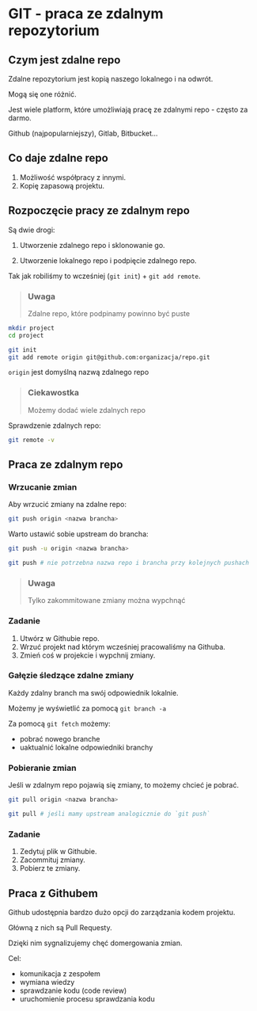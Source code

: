 # GIT - praca ze zdalnym repozytorium

## Czym jest zdalne repo

Zdalne repozytorium jest kopią naszego lokalnego i na odwrót.

Mogą się one różnić.

Jest wiele platform, które umożliwiają pracę ze zdalnymi repo - często za darmo.

Github (najpopularniejszy), Gitlab, Bitbucket...

## Co daje zdalne repo

1. Możliwość współpracy z innymi.
2. Kopię zapasową projektu.

## Rozpoczęcie pracy ze zdalnym repo

Są dwie drogi:

1. Utworzenie zdalnego repo i sklonowanie go.

2. Utworzenie lokalnego repo i podpięcie zdalnego repo.

Tak jak robiliśmy to wcześniej (`git init`) + `git add remote`.

> ### Uwaga
>
> Zdalne repo, które podpinamy powinno być puste

```bash
mkdir project
cd project

git init
git add remote origin git@github.com:organizacja/repo.git
```

`origin` jest domyślną nazwą zdalnego repo

> ### Ciekawostka
> 
> Możemy dodać wiele zdalnych repo

Sprawdzenie zdalnych repo:
```bash
git remote -v
```

## Praca ze zdalnym repo

### Wrzucanie zmian

Aby wrzucić zmiany na zdalne repo:
```bash
git push origin <nazwa brancha>
```

Warto ustawić sobie upstream do brancha:
```bash
git push -u origin <nazwa brancha>

git push # nie potrzebna nazwa repo i brancha przy kolejnych pushach
```

> ### Uwaga
>
> Tylko zakommitowane zmiany można wypchnąć

### Zadanie

1. Utwórz w Githubie repo.
2. Wrzuć projekt nad którym wcześniej pracowaliśmy na Githuba.
3. Zmień coś w projekcie i wypchnij zmiany.

### Gałęzie śledzące zdalne zmiany

Każdy zdalny branch ma swój odpowiednik lokalnie.

Możemy je wyświetlić za pomocą `git branch -a`

Za pomocą `git fetch` możemy:
- pobrać nowego branche
- uaktualnić lokalne odpowiedniki branchy

### Pobieranie zmian

Jeśli w zdalnym repo pojawią się zmiany, to możemy chcieć je pobrać.

```bash
git pull origin <nazwa brancha>

git pull # jeśli mamy upstream analogicznie do `git push`
```

### Zadanie

1. Zedytuj plik w Githubie.
2. Zacommituj zmiany.
3. Pobierz te zmiany.

## Praca z Githubem

Github udostępnia bardzo dużo opcji do zarządzania kodem projektu.

Główną z nich są Pull Requesty.

Dzięki nim sygnalizujemy chęć domergowania zmian.

Cel:
- komunikacja z zespołem
- wymiana wiedzy
- sprawdzanie kodu (code review)
- uruchomienie procesu sprawdzania kodu
